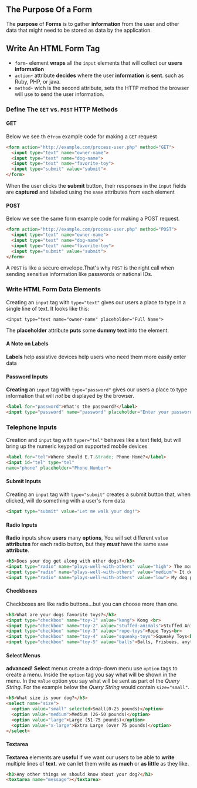## The Purpose Of a Form

The **purpose** of **Forms** is to gather **information** from the user and other data that might need to be stored as data by the application.

## Write An HTML Form Tag

- `form`- element **wraps** all the `input` elements that will collect our **users information**
- `action`- attribute **decides** where the user **information** is **sent**. such as Ruby, PHP, or java.
- `method`- wich is the second attribute, sets the HTTP method the browser will use to send the user information.

### Define The `GET` vs. `POST` HTTP Methods

#### GET

Below we see th e`from` example code for making a `GET` request

```html
<form action="http://example.com/process-user.php" method="GET">
  <input type="text" name="owner-name">
  <input type="text" name="dog-name">
  <input type="text" name="favorite-toy">
  <input type="submit" value="submit">
</form>
```

When the user clicks the **submit** button, their responses in the `input` fields are **captured** and labeled using the `name` attributes from each element

#### POST

Below we see the same form example code for making a POST request.

```html
<form action="http://example.com/process-user.php" method="POST">
  <input type="text" name="owner-name">
  <input type="text" name="dog-name">
  <input type="text" name="favorite-toy">
  <input type="submit" value="submit">
</form>
```

A `POST` is like a secure envelope.That's why `POST` is the right call when sending sensitive information like passwords or national IDs.

### Write HTML Form Data Elements

Creating an `input` tag with `type="text"` gives our users a place to type in a single line of text. It looks like this: 

`<input type="text name="owner-name" placeholder="Full Name">`

The **placeholder** attribute **puts** some **dummy text** into the element.

#### A Note on Labels

**Labels** help assistive devices help users who need them more easily enter data

#### Password Inputs

**Creating** an `input` tag with `type="password"` gives our users a place to type information that will *not* be displayed by the browser.

```html
<label for="password">What's the password?</label>
<input type="password" name="password" placeholder="Enter your password here">
```

### Telephone Inputs

Creation and `input` tag with `typer="tel"` behaves like a text field, but will bring up the numeric keypad on supported mobile devices

```html
<label for="tel">Where should E.T.&trade; Phone Home?</label>
<input id="tel" type="tel" 
name="phone" placeholder="Phone Number">
```

#### Submit Inputs

Creating an `input` tag with `type="submit"` creates a submit button that, when clicked, will do something with a user's `form` data

```html
<input type="submit" value="Let me walk your dog!">
```

#### Radio Inputs

**Radio** inputs show **users** many **options**, You will set different `value` **attributes** for each radio button, but they ***must*** have the same `name` **attribute**.

```html
<h3>Does your dog get along with other dogs?</h3>
<input type="radio" name="plays-well-with-others" value="high"> The more dogs, the better!<br>
<input type="radio" name="plays-well-with-others" value="medium"> It depends on the dog, but generally they are ok<br>
<input type="radio" name="plays-well-with-others" value="low"> My dog prefers their walkies solo<br>
```

#### Checkboxes

Checkboxes are like radio buttons...but you can choose more than one.

```html
<h3>What are your dogs favorite toys?</h3>
<input type="checkbox" name="toy-1" value="kong"> Kong <br>
<input type="checkbox" name="toy-2" value="stuffed-animals">Stuffed Animals<br>
<input type="checkbox" name="toy-3" value="rope-toys">Rope Toys<br>
<input type="checkbox" name="toy-4" value="squeaky-toys">Squeaky Toys<br>
<input type="checkbox" name="toy-5" value="balls">Balls, Frisbees, anything a dog can fetch!<br>
```

#### Select Menus

 **advanced!** **Select** menus create a drop-down menu use `option` tags to create a menu. Inside the `option` tag you say what will be shown in the menu. In the `value` option you say what will be sent as part of the *Query String*. For the example below the *Query String* would contain `size="small"`.

```html
<h3>What size is your dog?</h3>
<select name="size">
  <option value="small" selected>Small(0-25 pounds)</option>
  <option value="medium">Medium (26-50 pounds)</option>
  <option value="large">Large (51-75 pounds)</option>
  <option value="x-large">Extra Large (over 75 pounds)</option>
</select>
```

#### Textarea

**Textarea** elements are **useful** if we want our users to be able to **write** multiple lines of **text**. we can let them write **as much** or **as little** as they like.

```html
<h3>Any other things we should know about your dog?</h3>
<textarea name="message"></textarea>
```

